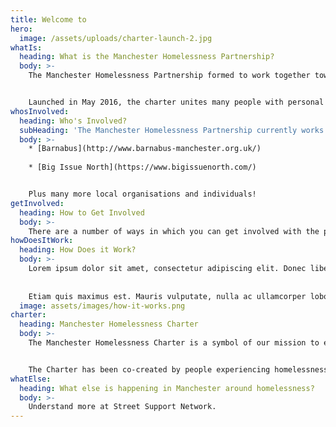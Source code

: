 ```yaml
---
title: Welcome to
hero:
  image: /assets/uploads/charter-launch-2.jpg
whatIs:
  heading: What is the Manchester Homelessness Partnership?
  body: >-
    The Manchester Homelessness Partnership formed to work together towards the aims and values of the Manchester Homelessness Charter.


    Launched in May 2016, the charter unites many people with personal experience of homelessness wih organisations from different sectors, to co-produce solutions together. Over 90 people with lived experience have been involved so far, many of whom were involved in co-writing the charter.
whosInvolved:
  heading: Who's Involved?
  subHeading: 'The Manchester Homelessness Partnership currently works in partnership with the following organisations:'
  body: >-
    * [Barnabus](http://www.barnabus-manchester.org.uk/)
    
    * [Big Issue North](https://www.bigissuenorth.com/)


    Plus many more local organisations and individuals!
getInvolved:
  heading: How to Get Involved
  body: >-
    There are a number of ways in which you can get involved with the partnership:
howDoesItWork:
  heading: How Does it Work?
  body: >-
    Lorem ipsum dolor sit amet, consectetur adipiscing elit. Donec libero turpis, viverra eu feugiat in, volutpat a turpis.
    
    
    Etiam quis maximus est. Mauris vulputate, nulla ac ullamcorper lobortis, quam elit dapibus purus, a blandit metus velit quis mi. Quisque aliquet sit amet ex quis imperdiet.
  image: assets/images/how-it-works.png
charter:
  heading: Manchester Homelessness Charter
  body: >-
    The Manchester Homelessness Charter is a symbol of our mission to end homelessness in our city by uniting people, organisations and businesses with one shared vision.


    The Charter has been co-created by people experiencing homelessness, and organisations which provide support to overcome their challenges.
whatElse:
  heading: What else is happening in Manchester around homelessness?
  body: >-
    Understand more at Street Support Network.
---
```


